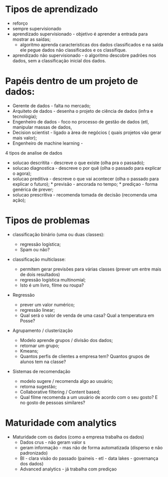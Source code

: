 # Tipos de aprendizado
* reforço 
* sempre supervisionado
* aprendizado supervisionado - objetivo é aprender a entrada para mostrar as saídas;
	* algoritmo aprenda caracteristicas  dos dados classificados e na saída ele pegue 
		dados não classificados e os classifique.
* aprendizado não supervisionado - o algoritmo descobre padrões nos dados, sem a classificação 
	inicial dos dados.
	
# Papéis dentro de um projeto de dados:

* Gerente de dados - falta no mercado;
* Arquiteto de dados - desenha o projeto de ciência de dados (infra e tecnologia);
* Engenheiro de dados - foco no processo de gestão de dados (etl, manipular massas de dados,
* Decision scientist - ligado a àrea de negócios ( quais projetos vão gerar mais valor);
* Engenheiro de machine learning - 

4 tipos de analise de dados
* solucao descritita - descreve o que existe (olha pra o passado);
* solucao diagnostica - descreve o por quê (olha o passado para explicar o agora);
* solucao preditiva - descreve o que vai acontecer (olha o passado para explicar o futuro);
		* previsão - ancorada no tempo;
		* prediçao - forma genérica de prever;
* solucao prescritiva - recomenda tomada de decisão (recomenda uma ação);

# Tipos de problemas
* classificação binário (uma ou duas classes):
	* regressão logística;
	* Spam ou não?
	
* classificação multiclasse:
	* permitem gerar previsões para várias classes (prever um entre mais de dois resultados)
	* regressão logística multinomial;
	* Isto é um livro, filme ou roupa?
	
* Regressão
	* prever um valor numérico;
	* regressão linear;
	* Qual será o valor de venda de uma casa? Qual a temperatura em Posse?

* Agrupamento / clusterização
	* Modelo aprende grupos / divisão dos dados;
	* retornar um grupo;
	* Kmeans;
	* Quantos perfis de clientes a empresa tem? Quantos grupos de alunos tem na classe?
	
* Sistemas de recomendação
	* modelo sugere / recomenda algo ao usuário;
	* retorna sugestão;
	* Collaborative filtering / Content based;
	* Qual filme recomenda a um usuário de acordo com o seu gosto? E no gosto de pessoas similares?

# Maturidade com analytics

* Maturidade com os dados (como a empresa trabalha os dados)
	* Dados crus - não geram valor s
	* geram informação - mas não de forma automatizada (disperso e não padronizado)
	* BI - clara visão do passado (paineis - etl - data lakes - governança dos dados)
	* Advanced analytics - já trabalha com prediçao